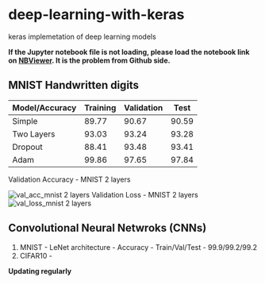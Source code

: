 # deep-learning-with-keras
keras implemetation of deep learning models

**If the Jupyter notebook file is not loading, please load the notebook link on [NBViewer](https://nbviewer.jupyter.org/). It is the problem from Github side.**

## MNIST Handwritten digits
Model/Accuracy| Training | Validation | Test
------------- | -------- | ---------  | ----------
Simple  |  89.77 | 90.67 | 90.59
Two Layers  |  93.03 |93.24  |93.28
Dropout | 88.41  |93.48 | 93.41
Adam  |   99.86 | 97.65 | 97.84


Validation Accuracy - MNIST 2 layers
<!---<p>
<img align="left" src="https://user-images.githubusercontent.com/22872200/42591078-2b14553e-8563-11e8-8812-e5b6ba38c854.png" width="300" height="200" alt="val_acc_mnist 2 layers">
<img align="right" src="https://user-images.githubusercontent.com/22872200/42591079-2b555f84-8563-11e8-8eee-12babcf92dbb.png" width="300" height="200" alt="val_loss_mnist 2 layers">
</p>--->

![val_acc_mnist 2 layers](https://user-images.githubusercontent.com/22872200/42591078-2b14553e-8563-11e8-8812-e5b6ba38c854.png)
Validation Loss - MNIST 2 layers
![val_loss_mnist 2 layers](https://user-images.githubusercontent.com/22872200/42591079-2b555f84-8563-11e8-8eee-12babcf92dbb.png) 




## Convolutional Neural Netwroks (CNNs)
1) MNIST - LeNet architecture - Accuracy - Train/Val/Test - 99.9/99.2/99.2
2) CIFAR10 - 


**Updating regularly**


